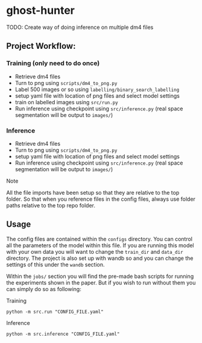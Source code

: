 # ghost-hunter

TODO: Create way of doing inference on multiple dm4 files  

## Project Workflow: 

### Training (only need to do once)
- Retrieve dm4 files
- Turn to png using `scripts/dm4_to_png.py` 
- Label 500 images or so using `labelling/binary_search_labelling`
- setup yaml file with location of png files and select model settings
- train on labelled images using `src/run.py`
- Run inference using checkpoint using `src/inference.py` (real space segmentation will be output to `images/`)

### Inference
- Retrieve dm4 files
- Turn to png using `scripts/dm4_to_png.py` 
- setup yaml file with location of png files and select model settings
- Run inference using checkpoint using `src/inference.py` (real space segmentation will be output to `images/`)

>[!NOTE]
> All the file imports have been setup so that they are relative to the top folder. 
> So that when you reference files in the config files, always use folder paths relative to the top repo folder.

## Usage 

The config files are contained within the `configs` directory. You can control all the parameters of the model within this file. If you are running this model with your own data you will want to change the `train_dir` and `data_dir` directory. The project is also set up with wandb so and you can change the settings of this under the `wandb` section.

Within the `jobs/` section you will find the pre-made bash scripts for running the experiments shown in the paper. But if you wish to run without them you can simply do so as following:

Training
```
python -m src.run "CONFIG_FILE.yaml" 
```

Inference
```
python -m src.inference "CONFIG_FILE.yaml"
```
